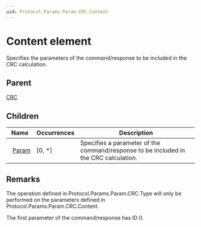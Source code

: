 ```yaml
---
uid: Protocol.Params.Param.CRC.Content
---
```


# Content element

Specifies the parameters of the command/response to be included in the CRC calculation.

## Parent

[CRC](xref:Protocol.Params.Param.CRC)

## Children

|Name|Occurrences|Description|
|--- |--- |--- |
|&nbsp;&nbsp;[Param](xref:Protocol.Params.Param.CRC.Content.Param)|[0, *]|Specifies a parameter of the command/response to be included in the CRC calculation.|

## Remarks

The operation defined in Protocol.Params.Param.CRC.Type will only be performed on the parameters defined in Protocol.Params.Param.CRC.Content.

The first parameter of the command/response has ID 0.

